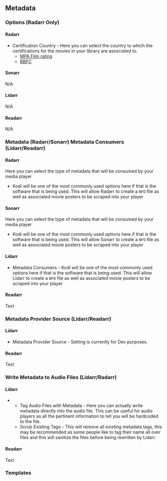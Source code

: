 ## Metadata

### Options (Radarr Only)

#### Radarr

<section begin=radarr_settings_metadata_options />

  - Certification Country - Here you can select the country to which the
    certifications for the movies in your library are associated to.
      - [MPA Film
        rating](https://en.wikipedia.org/wiki/Motion_Picture_Association_film_rating_system)
      - [BBFC](https://en.wikipedia.org/wiki/British_Board_of_Film_Classification)

<section end=radarr_settings_metadata_options />

#### Sonarr

<section begin=sonarr_settings_metadata_options />

N/A

<section end=sonarr_settings_metadata_options />

#### Lidarr

<section begin=lidarr_settings_metadata_options />

N/A

<section end=lidarr_settings_metadata_options />

#### Readarr

<section begin=readarr_settings_metadata_options />

N/A

<section end=readarr_settings_metadata_options />

### Metadata (Radarr/Sonarr) Metadata Consumers (Lidarr/Readarr)

#### Radarr

<section begin=radarr_settings_metadata_metadata />

Here you can select the type of metadata that will be consumed by your
media player

  - Kodi will be one of the most commonly used options here if that is
    the software that is being used. This will allow Radarr to create a
    `NFO` file as well as associated movie posters to be scraped into
    your player

<section end=radarr_settings_metadata_metadata />

#### Sonarr

<section begin=sonarr_settings_metadata_metadata />

Here you can select the type of metadata that will be consumed by your
media player

  - Kodi will be one of the most commonly used options here if that is
    the software that is being used. This will allow Sonarr to create a
    `NFO` file as well as associated movie posters to be scraped into
    your player

<section end=sonarr_settings_metadata_metadata />

#### Lidarr

<section begin=lidarr_settings_metadata_metadata_consumers />

  - Metadata Consumers - Kodi will be one of the most commonly used
    options here if that is the software that is being used. This will
    allow Lidarr to create a `NFO` file as well as associated movie
    posters to be scraped into your player

<section end=lidarr_settings_metadata_metadata_consumers />

#### Readarr

<section begin=readarr_settings_metadata_metadata_consumers />

Text

<section end=readarr_settings_metadata_metadata_consumers />

### Metadata Provider Source (Lidarr/Readarr)

#### Lidarr

<section begin=lidarr_settings_metadata_metadata_provider_source />

  - Metadata Provider Source - Setting is currently for Dev purposes.

<section end=lidarr_settings_metadata_metadata_provider_source />

#### Readarr

<section begin=readarr_settings_metadata_metadata_provider_source />

Text

<section end=readarr_settings_metadata_metadata_provider_source />

### Write Metadata to Audio Files (Lidarr/Radarr)

#### Lidarr

<section begin=lidarr_settings_metadata_write_metadata_to_audio_files />

  -   - Tag Audio Files with Metadata - Here you can actually write
        metadata directly into the audio file. This can be useful for
        audio players as all the pertinent information to tell you will
        be hardcoded to the file.
      - Scrub Existing Tags - This will remove all existing metadata
        tags, this may be recommended as some people like to tag their
        name all over files and this will sanitize the files before
        being rewritten by Lidarr.

<section end=lidarr_settings_metadata_write_metadata_to_audio_files />

#### Readarr

<section begin=readarr_settings_metadata_write_metadata_to_audio_files />

Text

<section end=readarr_settings_metadata_write_metadata_to_audio_files />

### Templates
